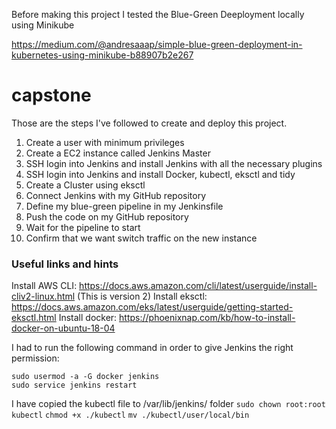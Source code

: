 Before making this project I tested the Blue-Green Deeployment locally using Minikube 

https://medium.com/@andresaaap/simple-blue-green-deployment-in-kubernetes-using-minikube-b88907b2e267


# capstone

Those are the steps I've followed to create and deploy this project.

1. Create a user with minimum privileges
2. Create a EC2 instance called Jenkins Master
3. SSH login into Jenkins and install Jenkins with all the necessary plugins
4. SSH login into Jenkins and install Docker, kubectl, eksctl and tidy
5. Create a Cluster using eksctl  
6. Connect Jenkins with my GitHub repository
7. Define my blue-green pipeline in my Jenkinsfile
8. Push the code on my GitHub repository
9. Wait for the pipeline to start
10. Confirm that we want switch traffic on the new instance



### Useful links and hints

Install AWS CLI: https://docs.aws.amazon.com/cli/latest/userguide/install-cliv2-linux.html (This is version 2)
Install eksctl: https://docs.aws.amazon.com/eks/latest/userguide/getting-started-eksctl.html 
Install docker: https://phoenixnap.com/kb/how-to-install-docker-on-ubuntu-18-04



I had to run the following command in order to give Jenkins the right permission:
```
sudo usermod -a -G docker jenkins
sudo service jenkins restart
```

I have copied the kubectl file to /var/lib/jenkins/ folder
`sudo chown root:root kubectl`
`chmod +x ./kubectl`
`mv ./kubectl/user/local/bin`



